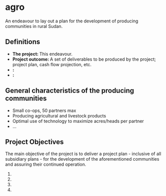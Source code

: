 # agro
An endeavour to lay out a plan for the development of producing communities in rural Sudan.

<h2>Definitions</h2>
<span>
  <ul>
    <li><b>The project: </b>This endeavour.</li>
    <li><b>Project outcome: </b>A set of deliverables to be produced by the project; project plan, cash flow projection, etc.</li>
    <li><b>: </b></li>
    <li><b>: </b></li>
  </ul>
</span>

<h2>General characteristics of the producing communities</h2>
<span>
<ul>
  <li>Small co-ops, 50 partners max</li>
  <li>Producing agricultural and livestock products</li>
  <li>Optimal use of technology to maximize acres/heads per partner</li>
  <li>...</li>
</ul>
</span>
  
<h2>Project Objectives</h2>
<span>
The main objective of the project is to deliver a project plan - inclusive of all subsidiary plans - for the development of the aforementioned communities and assuring their continued operation.
  <ol>
    <li></li>
    <li></li>
    <li></li>
    <li></li>
  </ol>
</span>
